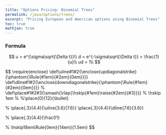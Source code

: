 ```yaml
---
title: "Options Pricing: Binomial Trees"
permalink: /java/options/trees/
excerpt: "Pricing European and American options using Binomial Trees"
toc: true
mathjax: true
---
```


### Formula



$$
u = e^{\sigma\sqrt{\Delta t}}\\
d = e^{-\sigma\sqrt{\Delta t}} = \frac{1}{u}\\
ud = 1\\
$$

$$
\require{enclose}
\def\uline#1#2{\enclose{updiagonalstrike}{\phantom{\Rule{#1em}{#2em}{0em}}}}
\def\dline#1#2{\enclose{downdiagonalstrike}{\phantom{\Rule{#1em}{#2em}{0em}}}}
%
\def\place#1#2#3{\smash{\rlap{\hskip{#1em}\raise{#2em}{#3}}}}
%
\hskip 1em
%
%\place{0}{12}{\bullet}

%
\place{.3}{4.4}{\uline{3.6}{7.6}}
\place{.3}{4.4}{\dline{7.6}{3.6}}

%
\place{.3}{4.4}{\frac01}

%
\hskip18em\Rule{0em}{14em}{1.5em}
$$